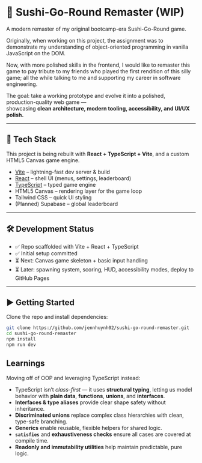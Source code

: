 # 🍣 Sushi-Go-Round Remaster (WIP)
A modern remaster of my original bootcamp-era Sushi-Go-Round game.

Originally, when working on this project, the assignment was to demonstrate my understanding of object-oriented programming in vanilla JavaScript on the DOM.

Now, with more polished skills in the frontend, I would like to remaster this game to pay tribute to my friends who played the first rendition of this silly game; all the while talking to me and supporting my career in software engineering.


The goal: take a working prototype and evolve it into a polished, production-quality web game —  
showcasing **clean architecture, modern tooling, accessibility, and UI/UX polish.**

---

## 🚀 Tech Stack
This project is being rebuilt with **React + TypeScript + Vite**, and a custom HTML5 Canvas game engine.

- [Vite](https://vitejs.dev/) – lightning-fast dev server & build
- [React](https://react.dev/) – shell UI (menus, settings, leaderboard)
- [TypeScript](https://www.typescriptlang.org/) – typed game engine
- HTML5 Canvas – rendering layer for the game loop
- Tailwind CSS – quick UI styling
- (Planned) Supabase – global leaderboard

---

## 🛠️ Development Status
- ✅ Repo scaffolded with Vite + React + TypeScript
- ✅ Initial setup committed
- ⏳ Next: Canvas game skeleton + basic input handling
- ⏳ Later: spawning system, scoring, HUD, accessibility modes, deploy to GitHub Pages

---

## ▶️ Getting Started
Clone the repo and install dependencies:

```bash
git clone https://github.com/jennhuynh02/sushi-go-round-remaster.git
cd sushi-go-round-remaster
npm install
npm run dev
```

## Learnings
Moving off of OOP and leveraging TypeScript instead:

- TypeScript isn’t *class-first* — it uses **structural typing**, letting us model behavior with **plain data**, **functions**, **unions**, and **interfaces**.  
- **Interfaces & type aliases** provide clear shape safety without inheritance.  
- **Discriminated unions** replace complex class hierarchies with clean, type-safe branching.  
- **Generics** enable reusable, flexible helpers for shared logic.  
- **`satisfies`** and **exhaustiveness checks** ensure all cases are covered at compile time.  
- **Readonly and immutability utilities** help maintain predictable, pure logic.  
